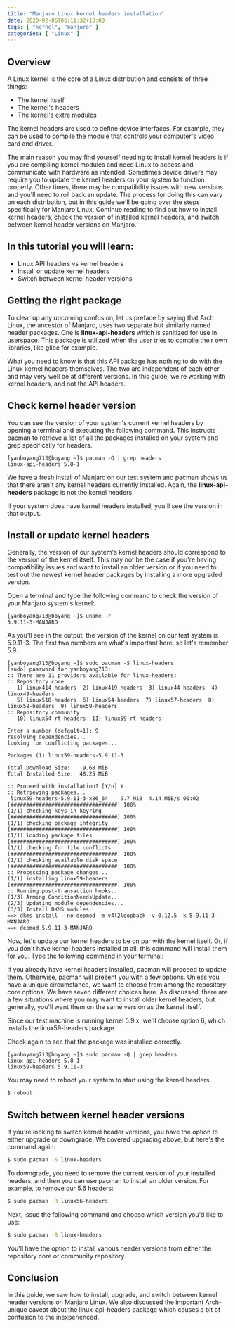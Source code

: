 ```yaml
---
title: "Manjaro Linux kernel headers installation"
date: 2020-02-06T06:11:32+10:00
tags: [ "kernel", "manjaro" ]
categories: [ "Linux" ]
---
```

## Overview
A Linux kernel is the core of a Linux distribution and consists of three things:
+ The kernel itself
+ The kernel's headers
+ The kernel's extra modules

The kernel headers are used to define device interfaces. For example, they can be used to compile the module that controls your computer's video card and driver.

The main reason you may find yourself needing to install kernel headers is if you are compiling kernel modules and need Linux to access and communicate with hardware as intended. Sometimes device drivers may require you to update the kernel headers on your system to function properly. Other times, there may be compatibility issues with new versions and you'll need to roll back an update. The process for doing this can vary on each distribution, but in this guide we'll be going over the steps specifically for Manjaro Linux. Continue reading to find out how to install kernel headers, check the version of installed kernel headers, and switch between kernel header versions on Manjaro.

## In this tutorial you will learn:
+ Linux API headers vs kernel headers
+ Install or update kernel headers
+ Switch between kernel header versions

## Getting the right package
To clear up any upcoming confusion, let us preface by saying that Arch Linux, the ancestor of Manjaro, uses two separate but similarly named header packages. One is **linux-api-headers** which is sanitized for use in userspace. This package is utilized when the user tries to compile their own libraries, like glibc for example.

What you need to know is that this API package has nothing to do with the Linux kernel headers themselves. The two are independent of each other and may very well be at different versions. In this guide, we're working with kernel headers, and not the API headers.

## Check kernel header version
You can see the version of your system's current kernel headers by opening a terminal and executing the following command. This instructs pacman to retrieve a list of all the packages installed on your system and grep specifically for headers.

```console
[yanboyang713@boyang ~]$ pacman -Q | grep headers
linux-api-headers 5.8-1
```

We have a fresh install of Manjaro on our test system and pacman shows us that there aren't any kernel headers currently installed. Again, the **linux-api-headers** package is not the kernel headers.

If your system does have kernel headers installed, you'll see the version in that output.

## Install or update kernel headers
Generally, the version of our system's kernel headers should correspond to the version of the kernel itself. This may not be the case if you're having compatibility issues and want to install an older version or if you need to test out the newest kernel header packages by installing a more upgraded version.

Open a terminal and type the following command to check the version of your Manjaro system's kernel:

```console
[yanboyang713@boyang ~]$ uname -r
5.9.11-3-MANJARO
```

As you'll see in the output, the version of the kernel on our test system is 5.9.11-3. The first two numbers are what's important here, so let's remember 5.9.

```console
[yanboyang713@boyang ~]$ sudo pacman -S linux-headers
[sudo] password for yanboyang713: 
:: There are 11 providers available for linux-headers:
:: Repository core
   1) linux414-headers  2) linux419-headers  3) linux44-headers  4) linux49-headers
   5) linux510-headers  6) linux54-headers  7) linux57-headers  8) linux58-headers  9) linux59-headers
:: Repository community
   10) linux54-rt-headers  11) linux59-rt-headers

Enter a number (default=1): 9
resolving dependencies...
looking for conflicting packages...

Packages (1) linux59-headers-5.9.11-3

Total Download Size:    9.68 MiB
Total Installed Size:  48.25 MiB

:: Proceed with installation? [Y/n] Y
:: Retrieving packages...
 linux59-headers-5.9.11-3-x86_64    9.7 MiB  4.14 MiB/s 00:02 [##################################] 100%
(1/1) checking keys in keyring                                [##################################] 100%
(1/1) checking package integrity                              [##################################] 100%
(1/1) loading package files                                   [##################################] 100%
(1/1) checking for file conflicts                             [##################################] 100%
(1/1) checking available disk space                           [##################################] 100%
:: Processing package changes...
(1/1) installing linux59-headers                              [##################################] 100%
:: Running post-transaction hooks...
(1/3) Arming ConditionNeedsUpdate...
(2/3) Updating module dependencies...
(3/3) Install DKMS modules
==> dkms install --no-depmod -m v4l2loopback -v 0.12.5 -k 5.9.11-3-MANJARO
==> depmod 5.9.11-3-MANJARO
```

Now, let's update our kernel headers to be on par with the kernel itself. Or, if you don't have kernel headers installed at all, this command will install them for you. Type the following command in your terminal:

If you already have kernel headers installed, pacman will proceed to update them. Otherwise, pacman will present you with a few options. Unless you have a unique circumstance, we want to choose from among the repository core options. We have seven different choices here. As discussed, there are a few situations where you may want to install older kernel headers, but generally, you'll want them on the same version as the kernel itself.

Since our test machine is running kernel 5.9.x, we'll choose option 6, which installs the linux59-headers package.

Check again to see that the package was installed correctly.

```console
[yanboyang713@boyang ~]$ sudo pacman -Q | grep headers
linux-api-headers 5.8-1
linux59-headers 5.9.11-3
```

You may need to reboot your system to start using the kernel headers.

```bash
$ reboot
```

## Switch between kernel header versions
If you're looking to switch kernel header versions, you have the option to either upgrade or downgrade. We covered upgrading above, but here's the command again:

```bash
$ sudo pacman -S linux-headers
```

To downgrade, you need to remove the current version of your installed headers, and then you can use pacman to install an older version. For example, to remove our 5.6 headers:

```bash
$ sudo pacman -R linux56-headers
```

Next, issue the following command and choose which version you'd like to use:

```bash
$ sudo pacman -S linux-headers
```

You'll have the option to install various header versions from either the repository core or community repository.

## Conclusion
In this guide, we saw how to install, upgrade, and switch between kernel header versions on Manjaro Linux. We also discussed the important Arch-unique caveat about the linux-api-headers package which causes a bit of confusion to the inexperienced.

